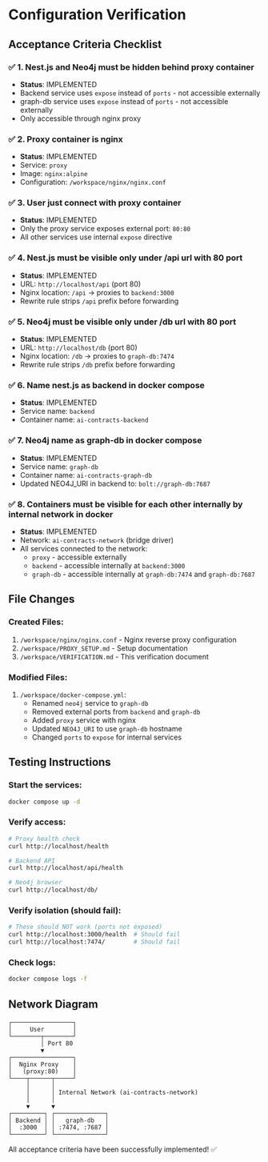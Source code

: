 # Configuration Verification

## Acceptance Criteria Checklist

### ✅ 1. Nest.js and Neo4j must be hidden behind proxy container
- **Status**: IMPLEMENTED
- Backend service uses `expose` instead of `ports` - not accessible externally
- graph-db service uses `expose` instead of `ports` - not accessible externally
- Only accessible through nginx proxy

### ✅ 2. Proxy container is nginx
- **Status**: IMPLEMENTED
- Service: `proxy`
- Image: `nginx:alpine`
- Configuration: `/workspace/nginx/nginx.conf`

### ✅ 3. User just connect with proxy container
- **Status**: IMPLEMENTED
- Only the proxy service exposes external port: `80:80`
- All other services use internal `expose` directive

### ✅ 4. Nest.js must be visible only under /api url with 80 port
- **Status**: IMPLEMENTED
- URL: `http://localhost/api` (port 80)
- Nginx location: `/api` → proxies to `backend:3000`
- Rewrite rule strips `/api` prefix before forwarding

### ✅ 5. Neo4j must be visible only under /db url with 80 port
- **Status**: IMPLEMENTED
- URL: `http://localhost/db` (port 80)
- Nginx location: `/db` → proxies to `graph-db:7474`
- Rewrite rule strips `/db` prefix before forwarding

### ✅ 6. Name nest.js as backend in docker compose
- **Status**: IMPLEMENTED
- Service name: `backend`
- Container name: `ai-contracts-backend`

### ✅ 7. Neo4j name as graph-db in docker compose
- **Status**: IMPLEMENTED
- Service name: `graph-db`
- Container name: `ai-contracts-graph-db`
- Updated NEO4J_URI in backend to: `bolt://graph-db:7687`

### ✅ 8. Containers must be visible for each other internally by internal network in docker
- **Status**: IMPLEMENTED
- Network: `ai-contracts-network` (bridge driver)
- All services connected to the network:
  - `proxy` - accessible externally
  - `backend` - accessible internally at `backend:3000`
  - `graph-db` - accessible internally at `graph-db:7474` and `graph-db:7687`

## File Changes

### Created Files:
1. `/workspace/nginx/nginx.conf` - Nginx reverse proxy configuration
2. `/workspace/PROXY_SETUP.md` - Setup documentation
3. `/workspace/VERIFICATION.md` - This verification document

### Modified Files:
1. `/workspace/docker-compose.yml`:
   - Renamed `neo4j` service to `graph-db`
   - Removed external ports from `backend` and `graph-db`
   - Added `proxy` service with nginx
   - Updated `NEO4J_URI` to use `graph-db` hostname
   - Changed `ports` to `expose` for internal services

## Testing Instructions

### Start the services:
```bash
docker compose up -d
```

### Verify access:
```bash
# Proxy health check
curl http://localhost/health

# Backend API
curl http://localhost/api/health

# Neo4j browser
curl http://localhost/db/
```

### Verify isolation (should fail):
```bash
# These should NOT work (ports not exposed)
curl http://localhost:3000/health  # Should fail
curl http://localhost:7474/        # Should fail
```

### Check logs:
```bash
docker compose logs -f
```

## Network Diagram

```
┌─────────────────┐
│     User        │
└────────┬────────┘
         │ Port 80
         ▼
┌─────────────────┐
│  Nginx Proxy    │
│   (proxy:80)    │
└────┬──────┬─────┘
     │      │
     │      │ Internal Network (ai-contracts-network)
     │      │
     ▼      ▼
┌─────────┐ ┌──────────────┐
│ Backend │ │   graph-db   │
│  :3000  │ │ :7474, :7687 │
└─────────┘ └──────────────┘
```

All acceptance criteria have been successfully implemented! ✅
